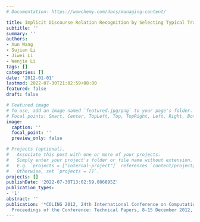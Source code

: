 ```yaml
---
# Documentation: https://wowchemy.com/docs/managing-content/

title: Implicit Discourse Relation Recognition by Selecting Typical Training Examples
subtitle: ''
summary: ''
authors:
- Xun Wang
- Sujian Li
- Jiwei Li
- Wenjie Li
tags: []
categories: []
date: '2012-01-01'
lastmod: 2022-07-30T21:02:59+08:00
featured: false
draft: false

# Featured image
# To use, add an image named `featured.jpg/png` to your page's folder.
# Focal points: Smart, Center, TopLeft, Top, TopRight, Left, Right, BottomLeft, Bottom, BottomRight.
image:
  caption: ''
  focal_point: ''
  preview_only: false

# Projects (optional).
#   Associate this post with one or more of your projects.
#   Simply enter your project's folder or file name without extension.
#   E.g. `projects = ["internal-project"]` references `content/project/deep-learning/index.md`.
#   Otherwise, set `projects = []`.
projects: []
publishDate: '2022-07-30T13:02:59.086895Z'
publication_types:
- '1'
abstract: ''
publication: '*COLING 2012, 24th International Conference on Computational Linguistics,
  Proceedings of the Conference: Technical Papers, 8-15 December 2012, Mumbai, India*'
---
```

